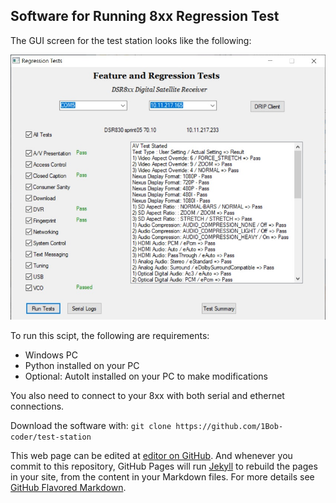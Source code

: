 ## Software for Running 8xx Regression Test

The GUI screen for the test station looks like the following:

![Image of test-station](RegressionTest.jpg)

To run this scipt, the following are requirements:
- Windows PC
- Python installed on your PC
- Optional: AutoIt installed on your PC to make modifications

You also need to connect to your 8xx with both serial and ethernet connections.  

Download the software with: 
`git clone https://github.com/1Bob-coder/test-station`

This web page can be edited at [editor on GitHub](https://github.com/1Bob-coder/test-station/edit/gh-pages/index.md).  And whenever you commit to this repository, GitHub Pages will run [Jekyll](https://jekyllrb.com/) to rebuild the pages in your site, from the content in your Markdown files.  For more details see [GitHub Flavored Markdown](https://guides.github.com/features/mastering-markdown/).
